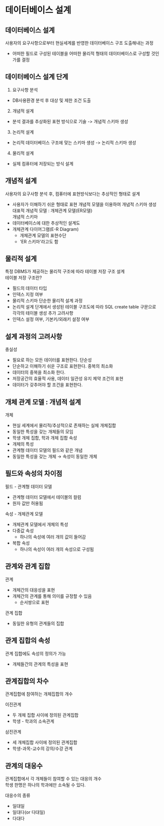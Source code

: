 # 데이터베이스 설계

## 데이터베이스 설계

사용자의 요구사항으로부터 현실세계를 반영한 데이터베이스 구조 도출해내는 과정
  - 어떠한 필드로 구성된 테이블을 어떠한 물리적 형태의 데이터베이스로 구성할 것인가를 결정

## 데이터베이스 설계 단계

1. 요구사항 분석
  - DB사용환경 분석 후 대상 및 제한 조건 도출
2. 개념적 설계
  - 분석 결과를 추상화된 표현 방식으로 기술 -> 개념적 스키마 생성
3. 논리적 설계
  - 논리적 데이터베이스 구조에 맞는 스키마 생성 -> 논리적 스키마 생성
4. 물리적 설계
  - 실제 컴퓨터에 저장되는 방식 설계

## 개념적 설계

사용자의 요구사항 분석 후, 컴퓨터에 표현방식보다는 추상적인 형태로 설계
  - 사용자가 이해하기 쉬운 형태로 표현
개념적 모델을 이용하여 개념적 스키마 생성  
대표적 개념적 모델 : 개체관계 모델(ER모델)  
개념적 스키마
  - 데이터베이스에 대한 추상적인 설계도
  - 개체관계 다이어그램(E-R Diagram)
    - 개체관계 모델의 표현수단
    - 'ER 스키마'라고도 함

## 물리적 설계

특정 DBMS가 제공하는 물리적 구조에 따라 테이블 저장 구조 설계  
테이블 저장 구조란?
  - 필드의 데이터 타입
  - 인덱스 지정 여부
  - 물리적 스키마
단순한 물리적 설계 과정
  - 논리적 설계 단계에서 생성된 테이블 구조도에 따라 SQL create table 구문으로 각각의 테이블 생성
추가 고려사항
  - 인덱스 설정 여부, 기본키/외래키 설정 여부

## 설계 과정의 고려사항

충실성
  - 필요로 하는 모든 데이터를 표현한다.
단순성
  - 단순하고 이해하기 쉬운 구조로 표현한다.
중복의 최소화
  - 데이터의 중복을 최소화 한다.
  - 저장공간의 효율적 사용, 데이터 일관성 유지
제약 조건의 표현
  - 데이터가 갖추어야 할 조건을 표현한다.

## 개체 관계 모델 : 개념적 설계
개체
  - 현실 세계에서 물리적/추상적으로 존재하는 실체
개체집합
  - 동일한 특성을 갖는 개체들의 모임
  - 학생 개체 집합, 학과 개체 집합
속성
  - 개체의 특성
  - 관계형 데이터 모델의 필드와 같은 개념
  - 동일한 특성을 갖는 개체 → 속성이 동일한 개체

## 필드와 속성의 차이점

필드 - 관계형 데이터 모델
  - 관계형 데이터 모델에서 테이블의 컬럼
  - 원자 값만 허용됨

속성 - 개체관계 모델
  - 개체관계 모델에서 개체의 특성
  - 다중값 속성
    - 하나의 속성에 여러 개의 값이 들어감
  - 복합 속성
    - 하나의 속성이 여러 개의 속성으로 구성됨

## 관계와 관계 집합
관계
- 개체간의 대응성을 표현
- 개체간의 관계를 통해 의미를 규정할 수 있음
  - 순서쌍으로 표현

관계 집합
- 동일한 유형의 관계들의 집합

## 관계 집합의 속성
 관계 집합에도 속성의 정의가 가능
  - 개체들간의 관계의 특성을 표현

## 관계집합의 차수

관계집합에 참여하는 개체집합의 개수

이진관계
  - 두 개체 집합 사이에 정의된 관계집합
  - 학생 - 학과의 소속관계

삼진관계
  - 세 개체집합 사이에 정의된 관계집합
  - 학생-과목-교수의 강의/수강 관계

## 관계의 대응수

관계집합에서 각 개체들이 참여할 수 있는 대응의 개수  
학생 한명은 하나의 학과에만 소속될 수 있다.

대응수의 종류
- 일대일
- 일대다(or 다대일)
- 다대다
